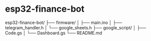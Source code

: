 # esp32-finance-bot

esp32-finance-bot/
├── firmware/
│   ├── main.ino
│   ├── telegram_handler.h
│   └── google_sheets.h
├── google_script/
│   ├── Code.gs
│   └── Dashboard.gs
└── README.md
